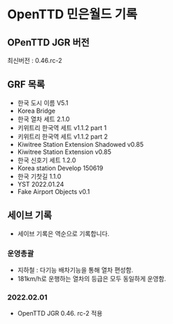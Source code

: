 # OpenTTD 민은월드 기록
## OPenTTD JGR 버전
최신버전 : 0.46.rc-2

## GRF 목록
- 한국 도시 이름 V5.1
- Korea Bridge
- 한국 열차 세트 2.1.0
- 키위트리 한국역 세트 v1.1.2 part 1
- 키위트리 한국역 세트 v1.1.2 part 2
- Kiwitree Station Extension Shadowed v0.85
- Kiwitree Station Extension v0.85
- 한국 신호기 세트 1.2.0
- Korea station Develop 150619
- 한국 기찻길 1.1.0
- YST 2022.01.24
- Fake Airport Objects v0.1

## 세이브 기록
- 세이브 기록은 역순으로 기록합니다.

### 운영총괄
- 지하철 : 다기능 배차기능을 통해 열차 편성함.
- 181km/h로 운행하는 열차의 등급은 모두 동일하게 운영함.

### 2022.02.01
- OpenTTD JGR 0.46. rc-2 적용